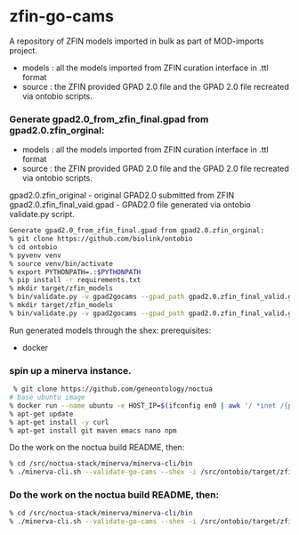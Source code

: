 # zfin-go-cams

A repository of ZFIN models imported in bulk as part of MOD-imports project. 

- models : all the models imported from ZFIN curation interface in .ttl format
- source : the ZFIN provided GPAD 2.0 file and the GPAD 2.0 file recreated via ontobio scripts.  

### Generate gpad2.0_from_zfin_final.gpad from gpad2.0.zfin_orginal:

- models : all the models imported from ZFIN curation interface in .ttl format
- source : the ZFIN provided GPAD 2.0 file and the GPAD 2.0 file recreated via ontobio scripts.  

gpad2.0.zfin_original - original GPAD2.0 submitted from ZFIN
gpad2.0.zfin_final_vaid.gpad - GPAD2.0 file generated via ontobio validate.py script.


```bash
Generate gpad2.0_from_zfin_final.gpad from gpad2.0.zfin_orginal:
% git clone https://github.com/biolink/ontobio
% cd ontobio
% pyvenv venv
% source venv/bin/activate
% export PYTHONPATH=.:$PYTHONPATH
% pip install -r requirements.txt
% mkdir target/zfin_models
% bin/validate.py -v gpad2gocams --gpad_path gpad2.0.zfin_final_valid.gpad --gpi_path zfin.gpi --target target/zfin_models/ --ontology go.json --ontology ro.json --ttl -modelstate production
% mkdir target/zfin_models
% bin/validate.py -v gpad2gocams --gpad_path gpad2.0.zfin_final_valid.gpad --gpi_path zfin.gpi --target target/zfin_models/ --ontology go.json --ontology ro.json --ttl -modelstate production
```

Run generated models through the shex:
prerequisites:
- docker
  
### spin up a minerva instance.
```bash
 % git clone https://github.com/geneontology/noctua
# base ubuntu image
% docker run --name ubuntu -e HOST_IP=$(ifconfig en0 | awk '/ *inet /{print $2}') -v location/of/noctua/source:/src -P  -t -i ubuntu /bin/bash
% apt-get update
% apt-get install -y curl
% apt-get install git maven emacs nano npm
```

Do the work on the noctua build README, then:

```bash
% cd /src/noctua-stack/minerva/minerva-cli/bin 
% ./minerva-cli.sh --validate-go-cams --shex -i /src/ontobio/target/zfin_models --ontojournal /tmp/blazegraph-lego.jnl -r /tmp
```

### Do the work on the noctua build README, then:

```bash
% cd /src/noctua-stack/minerva/minerva-cli/bin 
% ./minerva-cli.sh --validate-go-cams --shex -i /src/ontobio/target/zfin_models --ontojournal /tmp/blazegraph-lego.jnl -r /tmp
```
